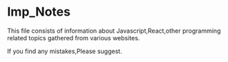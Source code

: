 # Imp_Notes

This file consists of information about Javascript,React,other programming related topics gathered from various websites.

If you find any mistakes,Please suggest.
